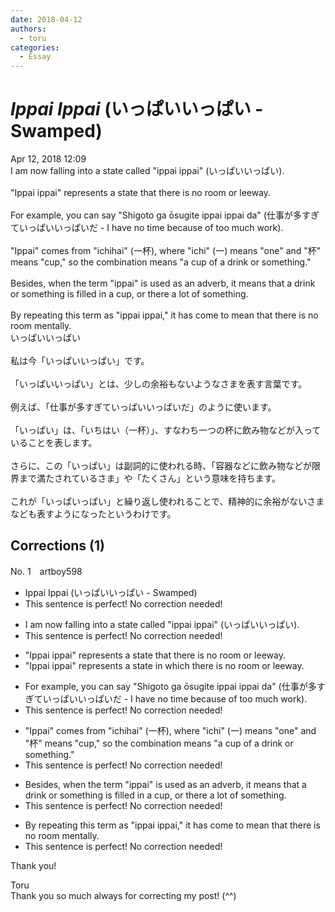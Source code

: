 ```yaml
---
date: 2018-04-12
authors:
  - toru
categories:
  - Essay
---
```


<h1 id="subject_show"><strong><em>Ippai Ippai</strong></em> (いっぱいいっぱい - Swamped)</h1>
<div class="date">Apr 12, 2018 12:09</div>
<div id="post"><div id="body_show_ori">
I am now falling into a state called "ippai ippai" (いっぱいいっぱい).<br/><br/>"Ippai ippai" represents a state that there is no room or leeway.<br/><br/>For example, you can say "Shigoto ga ōsugite ippai ippai da" (仕事が多すぎていっぱいいっぱいだ - I have no time because of too much work).<br/><br/>"Ippai" comes from "ichihai" (一杯), where "ichi" (一) means "one" and "杯" means "cup," so the combination means "a cup of a drink or something."<br/><br/>Besides, when the term "ippai" is used as an adverb, it means that a drink or something is filled in a cup, or there a lot of something.<br/><br/>By repeating this term as "ippai ippai," it has come to mean that there is no room mentally.
</div></div>

<!-- more -->

<div id="post_ja"><div id="body_show_mo">
いっぱいいっぱい<br/><br/>私は今「いっぱいいっぱい」です。<br/><br/>「いっぱいいっぱい」とは、少しの余裕もないようなさまを表す言葉です。<br/><br/>例えば、「仕事が多すぎていっぱいいっぱいだ」のように使います。<br/><br/>「いっぱい」は、「いちはい（一杯）」、すなわち一つの杯に飲み物などが入っていることを表します。<br/><br/>さらに、この「いっぱい」は副詞的に使われる時、「容器などに飲み物などが限界まで満たされているさま」や「たくさん」という意味を持ちます。<br/><br/>これが「いっぱいっぱい」と繰り返し使われることで、精神的に余裕がないさまなども表すようになったというわけです。
</div></div>

## Corrections (1)
<div id="block"><div class="first_name"> No. 1　<span class="just_name">artboy598</span></div><div id="block2">
<ul class="correction_field">
<li class="incorrect">Ippai Ippai (いっぱいいっぱい - Swamped)</li>
<li class="corrected perfect">This sentence is perfect! No correction needed!</li>
</ul>
<ul class="correction_field">
<li class="incorrect">I am now falling into a state called "ippai ippai" (いっぱいいっぱい).</li>
<li class="corrected perfect">This sentence is perfect! No correction needed!</li>
</ul>
<ul class="correction_field">
<li class="incorrect">"Ippai ippai" represents a state that there is no room or leeway.</li>
<li class="corrected correct">
"Ippai ippai" represents a state <span class="f_red">in which</span> there is no room or leeway.
</li>
</ul>
<ul class="correction_field">
<li class="incorrect">For example, you can say "Shigoto ga ōsugite ippai ippai da" (仕事が多すぎていっぱいいっぱいだ - I have no time because of too much work).</li>
<li class="corrected perfect">This sentence is perfect! No correction needed!</li>
</ul>
<ul class="correction_field">
<li class="incorrect">"Ippai" comes from "ichihai" (一杯), where "ichi" (一) means "one" and "杯" means "cup," so the combination means "a cup of a drink or something."</li>
<li class="corrected perfect">This sentence is perfect! No correction needed!</li>
</ul>
<ul class="correction_field">
<li class="incorrect">Besides, when the term "ippai" is used as an adverb, it means that a drink or something is filled in a cup, or there a lot of something.</li>
<li class="corrected perfect">This sentence is perfect! No correction needed!</li>
</ul>
<ul class="correction_field">
<li class="incorrect">By repeating this term as "ippai ippai," it has come to mean that there is no room mentally.</li>
<li class="corrected perfect">This sentence is perfect! No correction needed!</li>
</ul>
<p class="comment_small">
 Thank you!
</p>

</div><div class="name"><span class="just_name">Toru</span><br>
Thank you so much always for correcting my post! (^^)
</div>
</div>
